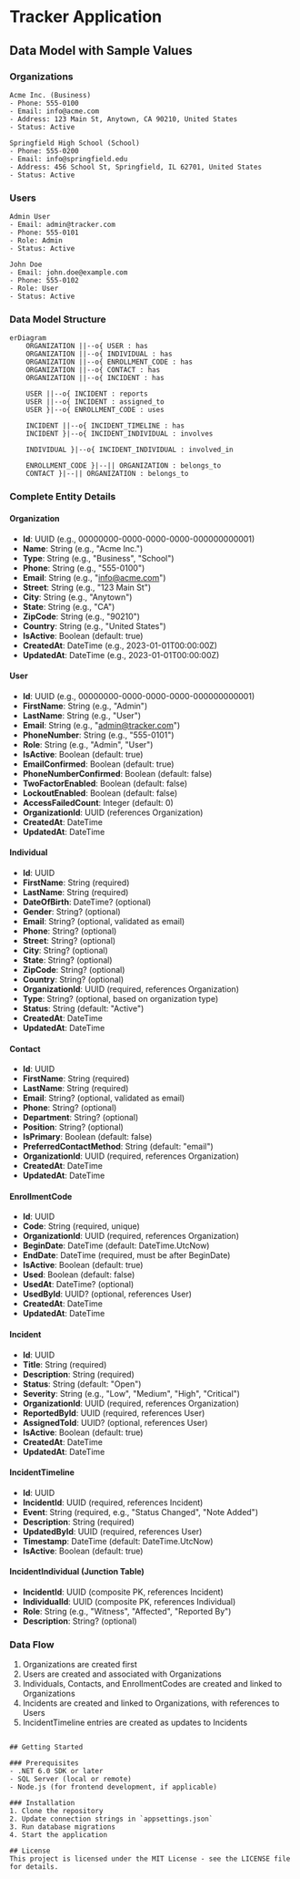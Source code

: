# Tracker Application

## Data Model with Sample Values

### Organizations
```
Acme Inc. (Business)
- Phone: 555-0100
- Email: info@acme.com
- Address: 123 Main St, Anytown, CA 90210, United States
- Status: Active

Springfield High School (School)
- Phone: 555-0200
- Email: info@springfield.edu
- Address: 456 School St, Springfield, IL 62701, United States
- Status: Active
```

### Users
```
Admin User
- Email: admin@tracker.com
- Phone: 555-0101
- Role: Admin
- Status: Active

John Doe
- Email: john.doe@example.com
- Phone: 555-0102
- Role: User
- Status: Active
```

### Data Model Structure

```mermaid
erDiagram
    ORGANIZATION ||--o{ USER : has
    ORGANIZATION ||--o{ INDIVIDUAL : has
    ORGANIZATION ||--o{ ENROLLMENT_CODE : has
    ORGANIZATION ||--o{ CONTACT : has
    ORGANIZATION ||--o{ INCIDENT : has
    
    USER ||--o{ INCIDENT : reports
    USER ||--o{ INCIDENT : assigned_to
    USER }|--o{ ENROLLMENT_CODE : uses
    
    INCIDENT ||--o{ INCIDENT_TIMELINE : has
    INCIDENT }|--o{ INCIDENT_INDIVIDUAL : involves
    
    INDIVIDUAL }|--o{ INCIDENT_INDIVIDUAL : involved_in
    
    ENROLLMENT_CODE }|--|| ORGANIZATION : belongs_to
    CONTACT }|--|| ORGANIZATION : belongs_to
```

### Complete Entity Details

#### Organization
- **Id**: UUID (e.g., 00000000-0000-0000-0000-000000000001)
- **Name**: String (e.g., "Acme Inc.")
- **Type**: String (e.g., "Business", "School")
- **Phone**: String (e.g., "555-0100")
- **Email**: String (e.g., "info@acme.com")
- **Street**: String (e.g., "123 Main St")
- **City**: String (e.g., "Anytown")
- **State**: String (e.g., "CA")
- **ZipCode**: String (e.g., "90210")
- **Country**: String (e.g., "United States")
- **IsActive**: Boolean (default: true)
- **CreatedAt**: DateTime (e.g., 2023-01-01T00:00:00Z)
- **UpdatedAt**: DateTime (e.g., 2023-01-01T00:00:00Z)

#### User
- **Id**: UUID (e.g., 00000000-0000-0000-0000-000000000001)
- **FirstName**: String (e.g., "Admin")
- **LastName**: String (e.g., "User")
- **Email**: String (e.g., "admin@tracker.com")
- **PhoneNumber**: String (e.g., "555-0101")
- **Role**: String (e.g., "Admin", "User")
- **IsActive**: Boolean (default: true)
- **EmailConfirmed**: Boolean (default: true)
- **PhoneNumberConfirmed**: Boolean (default: false)
- **TwoFactorEnabled**: Boolean (default: false)
- **LockoutEnabled**: Boolean (default: false)
- **AccessFailedCount**: Integer (default: 0)
- **OrganizationId**: UUID (references Organization)
- **CreatedAt**: DateTime
- **UpdatedAt**: DateTime

#### Individual
- **Id**: UUID
- **FirstName**: String (required)
- **LastName**: String (required)
- **DateOfBirth**: DateTime? (optional)
- **Gender**: String? (optional)
- **Email**: String? (optional, validated as email)
- **Phone**: String? (optional)
- **Street**: String? (optional)
- **City**: String? (optional)
- **State**: String? (optional)
- **ZipCode**: String? (optional)
- **Country**: String? (optional)
- **OrganizationId**: UUID (required, references Organization)
- **Type**: String? (optional, based on organization type)
- **Status**: String (default: "Active")
- **CreatedAt**: DateTime
- **UpdatedAt**: DateTime

#### Contact
- **Id**: UUID
- **FirstName**: String (required)
- **LastName**: String (required)
- **Email**: String? (optional, validated as email)
- **Phone**: String? (optional)
- **Department**: String? (optional)
- **Position**: String? (optional)
- **IsPrimary**: Boolean (default: false)
- **PreferredContactMethod**: String (default: "email")
- **OrganizationId**: UUID (required, references Organization)
- **CreatedAt**: DateTime
- **UpdatedAt**: DateTime

#### EnrollmentCode
- **Id**: UUID
- **Code**: String (required, unique)
- **OrganizationId**: UUID (required, references Organization)
- **BeginDate**: DateTime (default: DateTime.UtcNow)
- **EndDate**: DateTime (required, must be after BeginDate)
- **IsActive**: Boolean (default: true)
- **Used**: Boolean (default: false)
- **UsedAt**: DateTime? (optional)
- **UsedById**: UUID? (optional, references User)
- **CreatedAt**: DateTime
- **UpdatedAt**: DateTime

#### Incident
- **Id**: UUID
- **Title**: String (required)
- **Description**: String (required)
- **Status**: String (default: "Open")
- **Severity**: String (e.g., "Low", "Medium", "High", "Critical")
- **OrganizationId**: UUID (required, references Organization)
- **ReportedById**: UUID (required, references User)
- **AssignedToId**: UUID? (optional, references User)
- **IsActive**: Boolean (default: true)
- **CreatedAt**: DateTime
- **UpdatedAt**: DateTime

#### IncidentTimeline
- **Id**: UUID
- **IncidentId**: UUID (required, references Incident)
- **Event**: String (required, e.g., "Status Changed", "Note Added")
- **Description**: String (required)
- **UpdatedById**: UUID (required, references User)
- **Timestamp**: DateTime (default: DateTime.UtcNow)
- **IsActive**: Boolean (default: true)

#### IncidentIndividual (Junction Table)
- **IncidentId**: UUID (composite PK, references Incident)
- **IndividualId**: UUID (composite PK, references Individual)
- **Role**: String (e.g., "Witness", "Affected", "Reported By")
- **Description**: String? (optional)

### Data Flow
1. Organizations are created first
2. Users are created and associated with Organizations
3. Individuals, Contacts, and EnrollmentCodes are created and linked to Organizations
4. Incidents are created and linked to Organizations, with references to Users
5. IncidentTimeline entries are created as updates to Incidents
```

## Getting Started

### Prerequisites
- .NET 6.0 SDK or later
- SQL Server (local or remote)
- Node.js (for frontend development, if applicable)

### Installation
1. Clone the repository
2. Update connection strings in `appsettings.json`
3. Run database migrations
4. Start the application

## License
This project is licensed under the MIT License - see the LICENSE file for details.
